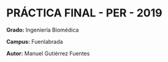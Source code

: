 # PRÁCTICA FINAL - PER - 2019
**Grado:** Ingeniería Biomédica

**Campus:** Fuenlabrada 

**Autor:** Manuel Gutiérrez Fuentes
